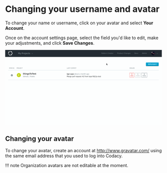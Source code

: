 # Changing your username and avatar

To change your name or username, click on your avatar and select **Your Account**.

Once on the account settings page, select the field you'd like to edit, make your adjustments, and click **Save Changes**.

![](/images/account-settings-change-name.gif)

## Changing your avatar

To change your avatar, create an account at <http://www.gravatar.com/> using the same email address that you used to log into Codacy.

!!! note
    Organization avatars are not editable at the moment.
